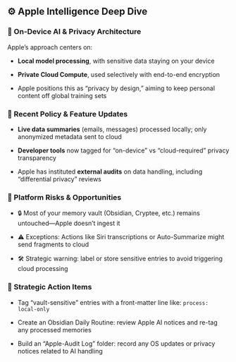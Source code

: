 ## ⚙️ Apple Intelligence Deep Dive

### 🔹 On-Device AI & Privacy Architecture

Apple’s approach centers on:

- **Local model processing**, with sensitive data staying on your device
    
- **Private Cloud Compute**, used selectively with end-to-end encryption
    
- Apple positions this as “privacy by design,” aiming to keep personal content off global training sets
    

### 🔹 Recent Policy & Feature Updates

- **Live data summaries** (emails, messages) processed locally; only anonymized metadata sent to cloud
    
- **Developer tools** now tagged for “on-device” vs “cloud-required” privacy transparency
    
- Apple has instituted **external audits** on data handling, including “differential privacy” reviews
    

### 🔹 Platform Risks & Opportunities

- 🔒 Most of your memory vault (Obsidian, Cryptee, etc.) remains untouched—Apple doesn’t ingest it
    
- ⚠️ Exceptions: Actions like Siri transcriptions or Auto-Summarize might send fragments to cloud
    
- 🛠 Strategic warning: label or store sensitive entries to avoid triggering cloud processing
    

### 🔧 Strategic Action Items

- Tag “vault-sensitive” entries with a front-matter line like: `process: local-only`
    
- Create an Obsidian Daily Routine: review Apple AI notices and re-tag any processed memories
    
- Build an “Apple-Audit Log” folder: record any OS updates or privacy notices related to AI handling